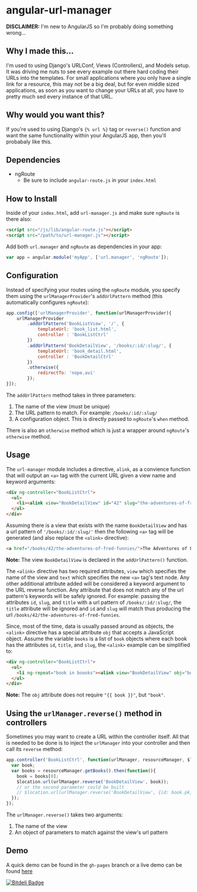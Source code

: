 angular-url-manager
===================

**DISCLAIMER:** I'm new to AngularJS so I'm probably doing something wrong...

Why I made this...
------------------
I'm used to using Django's URLConf, Views (Controllers), and Models setup. It was driving me nuts to see every example out there hard coding their URLs into the templates. For small applications where you only have a single link for a resource, this may not be a big deal, but for even middle sized applications, as soon as you want to change your URLs at all, you have to pretty much sed every instance of that URL.

Why would you want this?
-----------------------
If you're used to using Django's `{% url %}` tag or `reverse()` function and want the same functionality within your AngularJS app, then you'll probabaly like this.

Dependencies
------------
- ngRoute
  - Be sure to include `angular-route.js` in your `index.html`

How to Install
--------------
Inside of your `index.html`, add `url-manager.js` and make sure `ngRoute` is there also:

```html
<script src="/js/lib/angular-route.js"></script>
<script src="/path/to/url-manager.js"></script>
```

Add both `url.manager` and `ngRoute` as dependencies in your app:

```javascript
var app = angular.module('myApp', ['url.manager', 'ngRoute']);
```

Configuration
-------------
Instead of specifying your routes using the `ngRoute` module, you specify them using the `urlManagerProvider`'s 
`addUrlPattern` method (this automatically configures `ngRoute`):

```javascript
app.config(['urlManagerProvider', function(urlManagerProvider){
    urlManagerProvider
        .addUrlPattern('BookListView', '/', {
            templateUrl: 'book_list.html',
            controller : 'BookListCtrl'
        })
        .addUrlPattern('BookDetailView', '/books/:id/:slug/', {
            templateUrl: 'book_detail.html',
            controller : 'BookDetailCtrl'
        })
        .otherwise({
            redirectTo: 'nope.avi'
        });
}]);
```
The `addUrlPattern` method takes in three parameters:

1. The name of the view (must be unique)
1. The URL pattern to match. For example: `/books/:id/:slug/`
1. A configuration object. This is directly passed to `ngRoute`'s `when` method.

There is also an `otherwise` method which is just a wrapper around `ngRoute`'s `otherwise` method.

Usage
-----
The `url-manager` module includes a directive, `alink`, as a convience function that will output an `<a>` tag with the current URL given a view name and keyword arguments:

```html
<div ng-controller="BookListCtrl">
  <ul>
    <li><alink view="BookDetailView" id="42" slug="the-adventures-of-fred-funnies" text="The Adventures of Fred Funnies" /></li>
  </ul>
</div>
```

Assuming there is a view that exists with the name `BookDetailView` and has a url pattern of `'/books/:id/:slug/'` then the following `<a>` tag will be generated (and also replace the `<alink>` directive):

```html
<a href="/books/42/the-adventures-of-fred-funnies/">The Adventures of Fred Funnies</a>
```
**Note:** The view `BookDetailView` is declared in the `addUrlPattern()` function.


The `<alink>` directive has two required attributes, `view` which specifies the name of the view and `text` which specifies the new `<a>` tag's text node. Any other additional attribute added will be considered a keyword argument to the URL reverse function. Any attribute that does not match any of the url pattern's keywords will be safely ignored. For example: passing the attributes `id`, `slug`, and `title` with a url pattern of `/books/:id/:slug/`, the `title` attribute will be ignored and `id` and `slug` will match thus producing the url `/books/42/the-adventures-of-fred-funnies`.

Since, most of the time, data is usually passed around as objects, the `<alink>` directive has a special attribute `obj` that accepts a JavaScript object. Assume the variable `books` is a list of `book` objects where each book has the attributes `id`, `title`, and `slug`, the `<alink>` example can be simplified to:

```html
<div ng-controller="BookListCtrl">
  <ul>
    <li ng-repeat="book in boooks"><alink view="BookDetailView" obj="book" text="{{ book.title }}" /></li>
  </ul>
</div>
```
**Note:** The `obj` attribute does not require `"{{ book }}"`, but `"book"`.

Using the `urlManager.reverse()` method in controllers
------------------------------------------------------
Sometimes you may want to create a URL within the controller itself. All that is needed to be done is to inject the `urlManager` into your controller and then call its `reverse` method:

```javascript
app.controller('BookListCtrl', function(urlManager, resourceManager, $location){
  var book;
  var books = resourceManager.getBooks().then(function(){
    book = books[0];
    $location.url(urlManager.reverse('BookDetailView', book));
    // or the second parameter could be built
    // $location.url(urlManager.reverse('BookDetailView', {id: book.pk, slug: slugify(book.title)});
  });
});
```

The `urlManager.reverse()` takes two arguments:

1. The name of the view
2. An object of parameters to match against the view's url pattern

Demo
----
A quick demo can be found in the `gh-pages` branch or a live demo can be found [here](http://frenchtoast747.github.io/angular-url-manager/)


[![Bitdeli Badge](https://d2weczhvl823v0.cloudfront.net/frenchtoast747/angular-url-manager/trend.png)](https://bitdeli.com/free "Bitdeli Badge")

